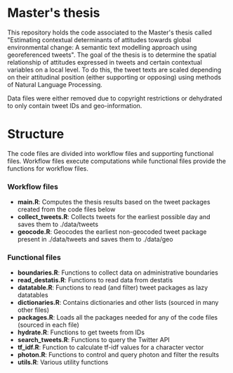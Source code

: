 # Master's thesis

This repository holds the code associated to the Master's thesis called "Estimating contextual determinants of attitudes towards global environmental change: A semantic text modelling approach using georeferenced tweets". The goal of the thesis is to determine the spatial relationship of attitudes expressed in tweets and certain contextual variables on a local level. To do this, the tweet texts are scaled depending on their attitudinal position (either supporting or opposing) using methods of Natural Language Processing.

Data files were either removed due to copyright restrictions or dehydrated to only contain tweet IDs and geo-information.


# Structure

The code files are divided into workflow files and supporting functional files. Workflow files execute computations while functional files provide the functions for workflow files.

### Workflow files
- **main.R**: Computes the thesis results based on the tweet packages created from the code files below
- **collect_tweets.R**: Collects tweets for the earliest possible day and saves them to ./data/tweets
- **geocode.R**: Geocodes the earliest non-geocoded tweet package present in ./data/tweets and saves them to ./data/geo

### Functional files
- **boundaries.R**: Functions to collect data on administrative boundaries
- **read_destatis.R**: Functions to read data from destatis
- **datatable.R**: Functions to read (and filter) tweet packages as lazy datatables
- **dictionaries.R**: Contains dictionaries and other lists (sourced in many other files)
- **packages.R**: Loads all the packages needed for any of the code files (sourced in each file)
- **hydrate.R**: Functions to get tweets from IDs
- **search_tweets.R**: Functions to query the Twitter API
- **tf_idf.R**: Function to calculate tf-idf values for a character vector
- **photon.R**: Functions to control and query photon and filter the results
- **utils.R**: Various utility functions
